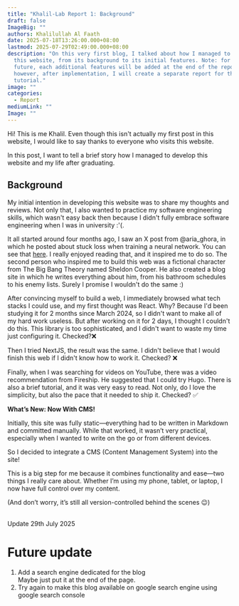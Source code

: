 ```yaml
---
title: "Khalil-Lab Report 1: Background"
draft: false
ImageBig: ""
authors: Khalilullah Al Faath
date: 2025-07-18T13:26:00.000+08:00
lastmod: 2025-07-29T02:49:00.000+08:00
description: "On this very first blog, I talked about how I managed to build
  this website, from its background to its initial features. Note: for the
  future, each additional features will be added at the end of the report,
  however, after implementation, I will create a separate report for that as a
  tutorial."
image: ""
categories:
  - Report
mediumLink: ""
Image: ""
---
```

Hi! This is me Khalil. Even though this isn't actually my first post in this website, I would like to say thanks to everyone who visits this website.

In this post, I want to tell a brief story how I managed to develop this website and my life after graduating.

## Background

My initial intention in developing this website was to share my thoughts and reviews. Not only that, I also wanted to practice my software engineering skills, which wasn't easy back then because I didn't fully embrace software engineering when I was in university :'(.

It all started around four months ago, I saw an X post from @aria_ghora, in which he posted about stuck loss when training a neural network. You can see that [here](https://ghora.net/notes/20240822-stuck-loss/). I really enjoyed reading that, and it inspired me to do so. The second person who inspired me to build this web was a fictional character from The Big Bang Theory named Sheldon Cooper. He also created a blog site in which he writes everything about him, from his bathroom schedules to his enemy lists. Surely I promise I wouldn't do the same :)

After convincing myself to build a web, I immediately browsed what tech stacks I could use, and my first thought was React. Why? Because I'd been studying it for 2 months since March 2024, so I didn't want to make all of my hard work useless. But after working on it for 2 days, I thought I couldn't do this. This library is too sophisticated, and I didn't want to waste my time just configuring it. Checked?❌

Then I tried NextJS, the result was the same. I didn't believe that I would finish this web if I didn't know how to work it. Checked? ❌

Finally, when I was searching for videos on YouTube, there was a video recommendation from Fireship. He suggested that I could try Hugo. There is also a brief tutorial, and it was very easy to read. Not only, do I love the simplicity, but also the pace that it needed to ship it. Checked? ✅

**What’s New: Now With CMS!**

Initially, this site was fully static—everything had to be written in Markdown and committed manually. While that worked, it wasn’t very practical, especially when I wanted to write on the go or from different devices.

So I decided to integrate a CMS (Content Management System) into the site!

This is a big step for me because it combines functionality and ease—two things I really care about. Whether I’m using my phone, tablet, or laptop, I now have full control over my content.

(And don’t worry, it’s still all version-controlled behind the scenes 😉)

\
Update 29th July 2025

# Future update

1. Add a search engine dedicated for the blog\
   Maybe just put it at the end of the page. 
2. Try again to make this blog available on google search engine using google search console
